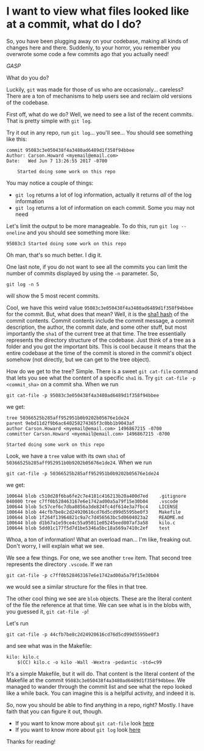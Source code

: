 # I want to view what files looked like at a commit, what do I do?

So, you have been plugging away on your codebase, making all kinds of changes here and there. Suddenly, to your horror, you remember you overwrote some code a few commits ago that you actually need!

*GASP* 

What do you do?

Luckily, `git` was made for those of us who are occasionaly... careless? There are a ton of mechanisms to help users see and reclaim old versions of the codebase.

First off, what do we do? Well, we need to see a list of the recent commits. That is pretty simple with `git log`.

Try it out in any repo, run `git log`... you'll see... You should see something like this:

```
commit 95083c3e050438f4a3480ad6489d1f358f94bbee
Author: Carson.Howard <myemail@email.com>
Date:   Wed Jun 7 13:26:55 2017 -0700

    Started doing some work on this repo
```

You may notice a couple of things:
 - `git log` returns a lot of log information, actually it returns _all_ of the log information
 - `git log` returns a lot of information on each commit. Some you may not need

Let's limit the output to be more manageable. To do this, run `git log --oneline` and you should see something more like:

```
95083c3 Started doing some work on this repo
```

Oh man, that's so much better. I dig it.

One last note, if you do not want to see all the commits you can limit the number of commits displayed by using the `-n` parameter. So,

`git log -n 5`

will show the 5 most recent commits.

Cool, we have this weird value `95083c3e050438f4a3480ad6489d1f358f94bbee` for the commit. But, what does that mean? Well, it is the [sha1 hash](https://en.wikipedia.org/wiki/SHA-1) of the commit contents. Commit contents include the commit message, a commit description, the author, the commit date, and some other stuff, but most importantly the `sha1` of the current tree at that time. The tree essentially represents the directory structure of the codebase. Just think of a tree as a folder and you got the important bits. This is cool because it means that the entire codebase at the time of the commit is stored in the commit's object somehow (not directly, but we can get to the tree object).

How do we get to the tree? Simple. There is a sweet `git cat-file` command that lets you see what the content of a specific `sha1` is. Try `git cat-file -p <commit_sha>` on a commit sha. When we run

`git cat-file -p 95083c3e050438f4a3480ad6489d1f358f94bbee`

we get:

```
tree 50366525b285aff952951b0b9202b05676e1de24
parent 9ebd11d2f9b6ac640258274365f3c0bb1b9043af
author Carson.Howard <myemail@email.com> 1496867215 -0700
committer Carson.Howard <myemail@email.com> 1496867215 -0700

Started doing some work on this repo
```

Look, we have a `tree` value with its own `sha1` of `50366525b285aff952951b0b9202b05676e1de24`. When we run 

`git cat-file -p 50366525b285aff952951b0b9202b05676e1de24`

we get:

```
100644 blob c510d28f6ba6fe2c7e4181c416213b20a400d7ed	.gitignore
040000 tree c7ff0b528463167e6e1742ad00a5a79f15e30b04	.vscode
100644 blob 5c57cef6c7dba0856a3de824fc4df614e3a7fbc4	LICENSE
100644 blob 44cfb7be8c2d24920616cd76d5cd99d5595be0f3	Makefile
100644 blob 1f264f13964821c9a7c7d456563bc5d0604023a2	README.md
100644 blob d1b67a1e59ce4c55a95011e05245eed807af3a58	kilo.c
100644 blob 5dd01c177f5d7d1be5346a5bc18a569a7410c2ef	test
```

Whoa, a ton of information! What an overload man... I'm like, freaking out. Don't worry, I will explain what we see.

We see a few things. For one, we see another `tree` item. That second tree represents the directory `.vscode`. If we ran

`git cat-file -p c7ff0b528463167e6e1742ad00a5a79f15e30b04`

we would see a similar structure for the files in that tree.

The other cool thing we see are `blob` objects. These are the literal content of the file the reference at that time. We can see what is in the blobs with, you guessed it, `git cat-file -p`!

Let's run 

`git cat-file -p 44cfb7be8c2d24920616cd76d5cd99d5595be0f3`

and see what was in the Makefile:

```
kilo: kilo.c
	$(CC) kilo.c -o kilo -Wall -Wextra -pedantic -std=c99
```

It's a simple Makefile, but it will do. That content is the literal content of the Makefile at the commit `95083c3e050438f4a3480ad6489d1f358f94bbee`. We managed to wander through the commit list and see what the repo looked like a while back. You can imagine this is a helplful activity, and indeed it is.

So, now you should be able to find anything in a repo, right? Mostly. I have faith that you can figure it out, though.

 - If you want to know more about `git cat-file` look [here](https://git-scm.com/docs/git-cat-file)
 - If you want to know more about `git log` look [here](https://git-scm.com/docs/git-log)

Thanks for reading!